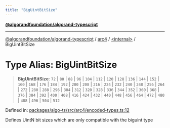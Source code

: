 ```yaml
---
title: "BigUintBitSize"
---
```


[**@algorandfoundation/algorand-typescript**](../../../README.md)

***

[@algorandfoundation/algorand-typescript](../../../README.md) / [arc4](../../README.md) / [\<internal\>](../README.md) / BigUintBitSize

# Type Alias: BigUintBitSize

> **BigUintBitSize**: `72` \| `80` \| `88` \| `96` \| `104` \| `112` \| `120` \| `128` \| `136` \| `144` \| `152` \| `160` \| `168` \| `176` \| `184` \| `192` \| `200` \| `208` \| `216` \| `224` \| `232` \| `240` \| `248` \| `256` \| `264` \| `272` \| `280` \| `288` \| `296` \| `304` \| `312` \| `320` \| `328` \| `336` \| `344` \| `352` \| `360` \| `368` \| `376` \| `384` \| `392` \| `400` \| `408` \| `416` \| `424` \| `432` \| `440` \| `448` \| `456` \| `464` \| `472` \| `480` \| `488` \| `496` \| `504` \| `512`

Defined in: [packages/algo-ts/src/arc4/encoded-types.ts:12](https://github.com/algorandfoundation/puya-ts/blob/main/packages/algo-ts/src/arc4/encoded-types.ts#L12)

Defines UintN bit sizes which are only compatible with the biguint type
